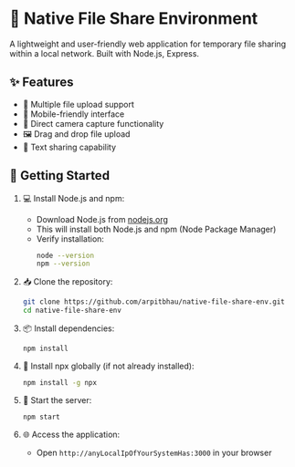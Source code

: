 # 🚀 Native File Share Environment

A lightweight and user-friendly web application for temporary file sharing within a local network. Built with Node.js, Express.

## ✨ Features

- 📁 Multiple file upload support
- 📱 Mobile-friendly interface
- 📸 Direct camera capture functionality
- 🖼️ Drag and drop file upload
- 📝 Text sharing capability

## 🚀 Getting Started

1. 💻 Install Node.js and npm:
   - Download Node.js from [nodejs.org](https://nodejs.org/)
   - This will install both Node.js and npm (Node Package Manager)
   - Verify installation:
     ```bash
     node --version
     npm --version
     ```

2. 📥 Clone the repository:
   ```bash
   git clone https://github.com/arpitbhau/native-file-share-env.git
   cd native-file-share-env
   ```

3. 📦 Install dependencies:
   ```bash
   npm install
   ```

4. 🔧 Install npx globally (if not already installed):
   ```bash
   npm install -g npx
   ```

5. 🚀 Start the server:
   ```bash
   npm start
   ```

6. 🌐 Access the application:
   - Open `http://anyLocalIpOfYourSystemHas:3000` in your browser
